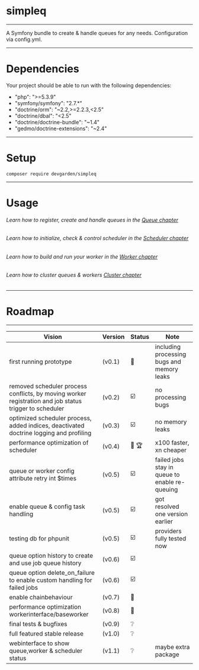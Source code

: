 simpleq
=======
***

A Symfony bundle to create & handle queues for any needs. Configuration via config.yml.

***

# Dependencies

Your project should be able to run with the following dependencies:

- "php": ">=5.3.9"
- "symfony/symfony": "2.7.*"
- "doctrine/orm": "~2.2,>=2.2.3,<2.5"
- "doctrine/dbal": "<2.5"
- "doctrine/doctrine-bundle": "~1.4"
- "gedmo/doctrine-extensions": "~2.4"

***

# Setup

```composer require devgarden/simpleq```

***

# Usage

###### Learn how to register, create and handle queues in the [Queue chapter](doc/queue.md)
###### Learn how to initialize, check & control scheduler in the [Scheduler chapter](doc/scheduler.md)
###### Learn how to build and run your worker in the [Worker chapter](doc/worker.md)
###### Learn how to cluster queues & workers [Cluster chapter](doc/cluster.md)

***

# Roadmap

***

| Vision | Version | Status  | Note |
|--------|---------|---------|------|
| first running prototype | (v0.1) | :moyai: | including processing bugs and memory leaks |
| removed scheduler process conflicts, by moving worker registration and job status trigger to scheduler | (v0.2) | :ballot_box_with_check: | no processing bugs |
| optimized scheduler process, added indices, deactivated doctrine logging and profiling | (v0.3) | :ballot_box_with_check: | no memory leaks |
| performance optimization of scheduler | (v0.4) | :rocket: :trophy: | x100 faster, xn cheaper |
| queue or worker config attribute retry int $times | (v0.5) | :ballot_box_with_check: | failed jobs stay in queue to enable re-queuing |
| enable queue & config task handling | (v0.5) | :ballot_box_with_check: | got resolved one version earlier |
| testing db for phpunit | (v0.5) | :ballot_box_with_check: | providers fully tested now |
| queue option history to create and use job queue history | (v0.6) | :ballot_box_with_check: | |
| queue option delete_on_failure to enable custom handling for failed jobs | (v0.6) | :ballot_box_with_check: | |
| enable chainbehaviour | (v0.7) | :link: | |
| performance optimization workerinterface/baseworker | (v0.8) | :construction: | |
| final tests & bugfixes | (v0.9) | :grey_question: | |
| full featured stable release | (v1.0) | :grey_question: | |
| webinterface to show queue,worker & scheduler status | (v1.1) | :grey_question: | maybe extra package |